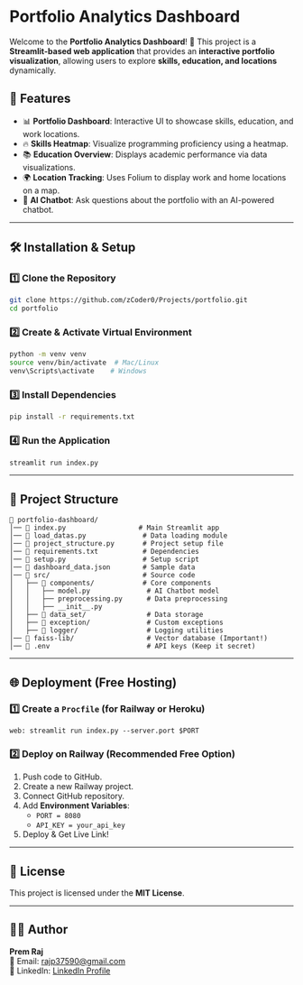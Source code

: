 # Portfolio Analytics Dashboard

Welcome to the **Portfolio Analytics Dashboard**! 🚀 This project is a **Streamlit-based web application** that provides an **interactive portfolio visualization**, allowing users to explore **skills, education, and locations** dynamically.

## 📌 Features
- 📊 **Portfolio Dashboard**: Interactive UI to showcase skills, education, and work locations.
- 🔥 **Skills Heatmap**: Visualize programming proficiency using a heatmap.
- 📚 **Education Overview**: Displays academic performance via data visualizations.
- 🌍 **Location Tracking**: Uses Folium to display work and home locations on a map.
- 💬 **AI Chatbot**: Ask questions about the portfolio with an AI-powered chatbot.

---
## 🛠️ Installation & Setup

### 1️⃣ Clone the Repository
```sh
git clone https://github.com/zCoder0/Projects/portfolio.git
cd portfolio
```

### 2️⃣ Create & Activate Virtual Environment
```sh
python -m venv venv
source venv/bin/activate  # Mac/Linux
venv\Scripts\activate    # Windows
```

### 3️⃣ Install Dependencies
```sh
pip install -r requirements.txt
```

### 4️⃣ Run the Application
```sh
streamlit run index.py
```

---
## 🔧 Project Structure
```
📂 portfolio-dashboard/
│── 📄 index.py                  # Main Streamlit app
│── 📄 load_datas.py              # Data loading module
│── 📄 project_structure.py       # Project setup file
│── 📄 requirements.txt           # Dependencies
│── 📄 setup.py                   # Setup script
│── 📄 dashboard_data.json        # Sample data
│── 📂 src/                       # Source code
│   ├── 📂 components/            # Core components
│   │   ├── model.py              # AI Chatbot model
│   │   ├── preprocessing.py      # Data preprocessing
│   │   ├── __init__.py
│   ├── 📂 data_set/               # Data storage
│   ├── 📂 exception/              # Custom exceptions
│   ├── 📂 logger/                 # Logging utilities
│── 📂 faiss-lib/                  # Vector database (Important!)
│── 📄 .env                        # API keys (Keep it secret)
```

---
## 🌐 Deployment (Free Hosting)

### 1️⃣ Create a `Procfile` (for Railway or Heroku)
```
web: streamlit run index.py --server.port $PORT
```

### 2️⃣ Deploy on **Railway** (Recommended Free Option)
1. Push code to GitHub.
2. Create a new Railway project.
3. Connect GitHub repository.
4. Add **Environment Variables**:
   - `PORT = 8080`
   - `API_KEY = your_api_key`
5. Deploy & Get Live Link!

---
## 📜 License
This project is licensed under the **MIT License**.

---
## 👨‍💻 Author
**Prem Raj**  
📧 Email: [rajp37590@gmail.com](mailto:rajp37590@gmail.com)  
🔗 LinkedIn: [LinkedIn Profile](https://www.linkedin.com/in/prem-raj-sivakumar-998aa628a/)  

